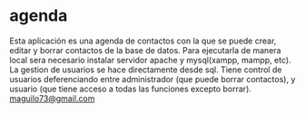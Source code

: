 agenda
======

Esta aplicación es una agenda de contactos con la que se puede crear, editar y borrar contactos de la base de datos.
Para ejecutarla de manera local sera necesario instalar servidor apache y mysql(xampp, mampp, etc).
La gestion de usuarios se hace directamente desde sql.
Tiene control de usuarios deferenciando entre administrador (que puede borrar contactos), y usuario (que tiene acceso a 
todas las funciones excepto borrar).
maguilo73@gmail.com
